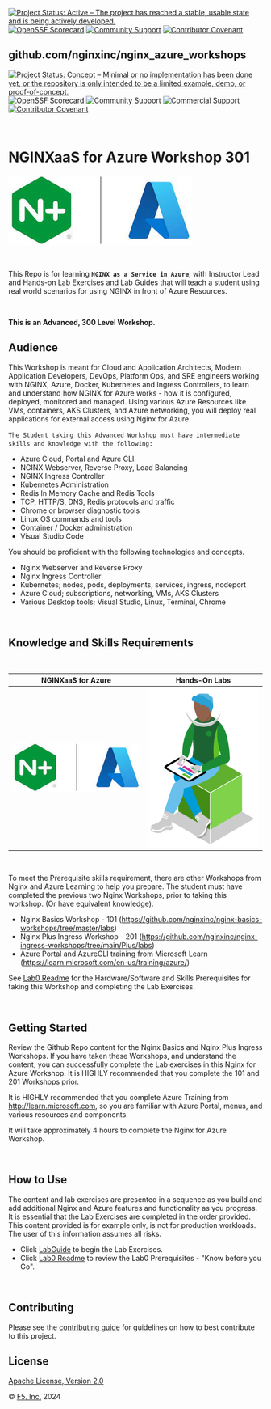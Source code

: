[![Project Status: Active – The project has reached a stable, usable state and is being actively developed.](https://www.repostatus.org/badges/latest/active.svg)](https://www.repostatus.org/#active)
[![OpenSSF Scorecard](https://api.securityscorecards.dev/projects/github.com/nginxinc/template-repository/badge)](https://securityscorecards.dev/viewer/?uri=github.com/nginxinc/template-repository)
[![Community Support](https://badgen.net/badge/support/community/cyan?icon=awesome)](https://github.com/nginxinc/template-repository/blob/main/SUPPORT.md)
[![Contributor Covenant](https://img.shields.io/badge/Contributor%20Covenant-2.1-4baaaa.svg)](https://github.com/nginxinc/template-repository/main/CODE_OF_CONDUCT.md)

## github.com/nginxinc/nginx_azure_workshops

[![Project Status: Concept – Minimal or no implementation has been done yet, or the repository is only intended to be a limited example, demo, or proof-of-concept.](https://www.repostatus.org/badges/latest/concept.svg)](https://www.repostatus.org/#concept)
[![OpenSSF Scorecard](https://api.securityscorecards.dev/projects/github.com/nginxinc/nginx-azure-workshops/badge)](https://securityscorecards.dev/viewer/?uri=github.com/nginxinc/nginx-azure-workshops)
[![Community Support](https://badgen.net/badge/support/community/cyan?icon=awesome)](https://github.com/nginxinc/nginx-azure-workshops/blob/main/SUPPORT.md) [![Commercial Support](https://badgen.net/badge/support/commercial/cyan?icon=awesome)](http://support.f5.com)
[![Contributor Covenant](https://img.shields.io/badge/Contributor%20Covenant-2.1-4baaaa.svg)](https://github.com/nginxinc/nginx-azure-workshops/main/CODE_OF_CONDUCT.md)

<br/>

# NGINXaaS for Azure Workshop 301

![](labs/media/nginx-azure-icon.png)

<br/>

This Repo is for learning **`NGINX as a Service in Azure`**, with Instructor Lead and Hands-on Lab Exercises and Lab Guides that will teach a student using real world scenarios for using NGINX in front of Azure Resources.

<br>

**This is an Advanced, 300 Level Workshop.**

## Audience

This Workshop is meant for Cloud and Application Architects, Modern Application Developers, DevOps, Platform Ops, and SRE engineers working with NGINX, Azure, Docker, Kubernetes and Ingress Controllers, to learn and understand how NGINX for Azure works - how it is configured, deployed, monitored and managed.  Using various Azure Resources like VMs, containers, AKS Clusters, and Azure networking, you will deploy real applications for external access using Nginx for Azure.

`The Student taking this Advanced Workshop must have intermediate skills and knowledge with the following:`

- Azure Cloud, Portal and Azure CLI
- NGINX Webserver, Reverse Proxy, Load Balancing
- NGINX Ingress Controller
- Kubernetes Administration
- Redis In Memory Cache and Redis Tools
- TCP, HTTP/S, DNS, Redis protocols and traffic
- Chrome or browser diagnostic tools
- Linux OS commands and tools
- Container / Docker administration
- Visual Studio Code

You should be proficient with the following technologies and concepts.

- Nginx Webserver and Reverse Proxy
- Nginx Ingress Controller
- Kubernetes; nodes, pods, deployments, services, ingress, nodeport
- Azure Cloud; subscriptions, networking, VMs, AKS Clusters
- Various Desktop tools; Visual Studio, Linux, Terminal, Chrome

<br/>

## Knowledge and Skills Requirements

<br/>

NGINXaaS for Azure  |  Hands-On Labs
:-------------------------:|:-------------------------:
![](labs/media/nginx-azure-icon.png)  |  ![](labs/media/developer-seated.svg)

<br/>

To meet the Prerequisite skills requirement, there are other Workshops from Nginx and Azure Learning to help you prepare.  The student must have completed the previous two Nginx Workshops, prior to taking this workshop. (Or have equivalent knowledge).  

- Nginx Basics Workshop - 101 (https://github.com/nginxinc/nginx-basics-workshops/tree/master/labs)
- Nginx Plus Ingress Workshop - 201 (https://github.com/nginxinc/nginx-ingress-workshops/tree/main/Plus/labs)
- Azure Portal and AzureCLI training from Microsoft Learn (https://learn.microsoft.com/en-us/training/azure/)

See [Lab0 Readme](/labs/lab0/readme.md) for the Hardware/Software and Skills Prerequisites for taking this Workshop and completing the Lab Exercises.

<br/>

## Getting Started

Review the Github Repo content for the Nginx Basics and Nginx Plus Ingress Workshops.  If you have taken these Workshops, and understand the content, you can successfully complete the Lab exercises in this Nginx for Azure Workshop.  It is HIGHLY recommended that you complete the 101 and 201 Workshops prior.  

It is HIGHLY recommended that you complete Azure Training from http://learn.microsoft.com, so you are familiar with Azure Portal, menus, and various resources and components.

It will take approximately 4 hours to complete the Nginx for Azure Workshop.

<br/>

## How to Use

The content and lab exercises are presented in a sequence as you build and add additional Nginx and Azure features and functionality as you progress.  It is essential that the Lab Exercises are completed in the order provided.  This content provided is for example only, is not for production workloads.  The user of this information assumes all risks.

- Click [LabGuide](/labs/LabGuide.md) to begin the Lab Exercises.
- Click [Lab0 Readme](/labs/lab0/readme.md) to review the Lab0 Prerequisites - "Know before you Go".

<br/>

## Contributing

Please see the [contributing guide](https://github.com/nginxinc/nginx-azure-workshops/blob/main/CONTRIBUTING.md) for guidelines on how to best contribute to this project.

## License

[Apache License, Version 2.0](https://github.com/nginxinc/nginx-azure-workshops/blob/main/LICENSE)

&copy; [F5, Inc.](https://www.f5.com/) 2024

